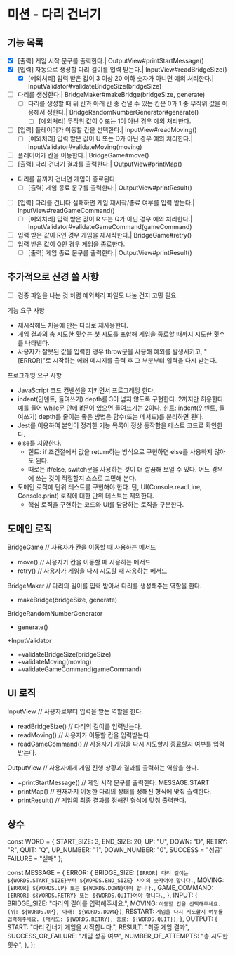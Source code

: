 # 미션 - 다리 건너기

## 기능 목록

- [x] [출력] 게임 시작 문구를 출력한다.| OutputView#printStartMessage()
- [x] [입력] 자동으로 생성할 다리 길이를 입력 받는다.| InputView#readBridgeSize()
  - [x] [예외처리] 입력 받은 값이 3 이상 20 이하 숫자가 아니면 예외 처리한다.| InputValidator#validateBridgeSize(bridgeSize)
- [ ] 다리를 생성한다.| BridgeMaker#makeBridge(bridgeSize, generate)
  - [ ] 다리를 생성할 때 위 칸과 아래 칸 중 건널 수 있는 칸은 0과 1 중 무작위 값을 이용해서 정한다.| BridgeRandomNumberGenerator#generate()
    - [ ] [예외처리] 무작위 값이 0 또는 1이 아닌 경우 예외 처리한다.
- [ ] [입력] 플레이어가 이동할 칸을 선택한다.| InputView#readMoving()
  - [ ] [예외처리] 입력 받은 값이 U 또는 D가 아닌 경우 예외 처리한다.| InputValidator#validateMoving(moving)
- [ ] 플레이어가 칸을 이동한다.| BridgeGame#move()
- [ ] [출력] 다리 건너기 결과를 출력한다.| OutputView#printMap()
- 다리를 끝까지 건너면 게임이 종료된다.
  - [ ] [출력] 게임 종료 문구를 출력한다.| OutputView#printResult()
- [ ] [입력] 다리를 건너다 실패하면 게임 재시작/종료 여부를 입력 받는다.| InputView#readGameCommand()
  - [ ] [예외처리] 입력 받은 값이 R 또는 Q가 아닌 경우 예외 처리한다.| InputValidator#validateGameCommand(gameCommand)
- [ ] 입력 받은 값이 R인 경우 게임을 재시작한다.| BridgeGame#retry()
- [ ] 입력 받은 값이 Q인 경우 게임을 종료한다.
  - [ ] [출력] 게임 종료 문구를 출력한다.| OutputView#printResult()

## 추가적으로 신경 쓸 사항

- [ ] 검증 파일을 나눈 것 처럼 예외처리 파일도 나눌 건지 고민 필요.

기능 요구 사항

- 재시작해도 처음에 만든 다리로 재사용한다.
- 게임 결과의 총 시도한 횟수는 첫 시도를 포함해 게임을 종료할 때까지 시도한 횟수를 나타낸다.
- 사용자가 잘못된 값을 입력한 경우 throw문을 사용해 예외를 발생시키고, "[ERROR]"로 시작하는 에러 메시지를 출력 후 그 부분부터 입력을 다시 받는다.

프로그래밍 요구 사항

- JavaScript 코드 컨벤션을 지키면서 프로그래밍 한다.
- indent(인덴트, 들여쓰기) depth를 3이 넘지 않도록 구현한다. 2까지만 허용한다.
  예를 들어 while문 안에 if문이 있으면 들여쓰기는 2이다.
  힌트: indent(인덴트, 들여쓰기) depth를 줄이는 좋은 방법은 함수(또는 메서드)를 분리하면 된다.
- Jest를 이용하여 본인이 정리한 기능 목록이 정상 동작함을 테스트 코드로 확인한다.
- else를 지양한다.
  - 힌트: if 조건절에서 값을 return하는 방식으로 구현하면 else를 사용하지 않아도 된다.
  - 때로는 if/else, switch문을 사용하는 것이 더 깔끔해 보일 수 있다. 어느 경우에 쓰는 것이 적절할지 스스로 고민해 본다.
- 도메인 로직에 단위 테스트를 구현해야 한다. 단, UI(Console.readLine, Console.print) 로직에 대한 단위 테스트는 제외한다.
  - 핵심 로직을 구현하는 코드와 UI를 담당하는 로직을 구분한다.

## 도메인 로직

BridgeGame // 사용자가 칸을 이동할 때 사용하는 메서드

- move() // 사용자가 칸을 이동할 때 사용하는 메서드
- retry() // 사용자가 게임을 다시 시도할 때 사용하는 메서드

BridgeMaker // 다리의 길이를 입력 받아서 다리를 생성해주는 역할을 한다.

- makeBridge(bridgeSize, generate)

BridgeRandomNumberGenerator

- generate()

+InputValidator

- +validateBridgeSize(bridgeSize)
- +validateMoving(moving)
- +validateGameCommand(gameCommand)

## UI 로직

InputView // 사용자로부터 입력을 받는 역할을 한다.

- readBridgeSize() // 다리의 길이를 입력받는다.
- readMoving() // 사용자가 이동할 칸을 입력받는다.
- readGameCommand() // 사용자가 게임을 다시 시도할지 종료할지 여부를 입력받는다.

OutputView // 사용자에게 게임 진행 상황과 결과를 출력하는 역할을 한다.

- +printStartMessage() // 게임 시작 문구를 출력한다. MESSAGE.START
- printMap() // 현재까지 이동한 다리의 상태를 정해진 형식에 맞춰 출력한다.
- printResult() // 게임의 최종 결과를 정해진 형식에 맞춰 출력한다.

## 상수

const WORD = {
START_SIZE: 3,
END_SIZE: 20,
UP: "U",
DOWN: "D",
RETRY: "R",
QUIT: "Q",
UP_NUMBER: "1",
DOWN_NUMBER: "0",
SUCCESS = "성공"
FAILURE = "실패"
};

const MESSAGE = {
ERROR: {
BRIDGE_SIZE: `[ERROR] 다리 길이는 ${WORDS.START_SIZE}부터 ${WORDS.END_SIZE} 사이의 숫자여야 합니다.`,
MOVING: `[ERROR] ${WORDS.UP} 또는 ${WORDS.DOWN}여야 합니다.`,
GAME_COMMAND: `[ERROR] ${WORDS.RETRY} 또는 ${WORDS.QUIT}여야 합니다.`,
},
INPUT: {
BRIDGE_SIZE: "다리의 길이를 입력해주세요.",
MOVING: `이동할 칸을 선택해주세요. (위: ${WORDS.UP}, 아래: ${WORDS.DOWN})`,
RESTART: `게임을 다시 시도할지 여부를 입력해주세요. (재시도: ${WORDS.RETRY}, 종료: ${WORDS.QUIT})`,
},
OUTPUT: {
START: "다리 건너기 게임을 시작합니다.",
RESULT: "최종 게임 결과",
SUCCESS_OR_FAILURE: "게임 성공 여부",
NUMBER_OF_ATTEMPTS: "총 시도한 횟수",
},
};
